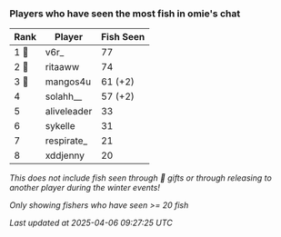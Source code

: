 ### Players who have seen the most fish in omie's chat
| Rank | Player | Fish Seen |
|------|--------|-----------|
| 1 🥇  | v6r_  | 77 |
| 2 🥈  | ritaaww  | 74 |
| 3 🥉  | mangos4u  | 61 (+2) |
| 4  | solahh__  | 57 (+2) |
| 5  | aliveleader  | 33 |
| 6  | sykelle  | 31 |
| 7  | respirate_  | 21 |
| 8  | xddjenny  | 20 |

_This does not include fish seen through 🎁 gifts or through releasing to another player during the winter events!_

_Only showing fishers who have seen >= 20 fish_

_Last updated at 2025-04-06 09:27:25 UTC_